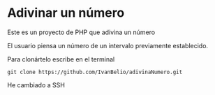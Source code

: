 # Adivinar un número
Este es un proyecto de PHP que adivina un número

El usuario piensa un número de un intervalo previamente establecido.

Para clonártelo escribe en el terminal
```shell
git clone https://github.com/IvanBelio/adivinaNumero.git
```

He cambiado a SSH